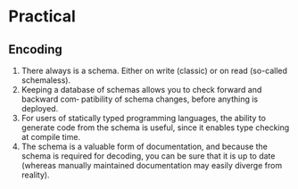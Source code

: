 # Practical

## Encoding

1. There always is a schema. Either on write (classic) or on read (so-called schemaless).
1. Keeping a database of schemas allows you to check forward and backward com‐ patibility of schema changes, before anything is deployed.
2. For users of statically typed programming languages, the ability to generate code from the schema is useful, since it enables type checking at compile time.
3. The schema is a valuable form of documentation, and because the schema is required for decoding, you can be sure that it is up to date (whereas manually maintained documentation may easily diverge from reality). 